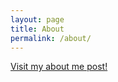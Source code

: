 ```yaml
---
layout: page
title: About
permalink: /about/
---
```

<a href="https://agamsidhu.github.io/about/me/2017/09/01/about-me.html">Visit my about me post!</a>
